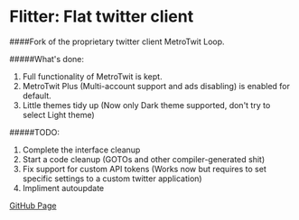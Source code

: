 Flitter: Flat twitter client
=======

####Fork of the proprietary twitter client MetroTwit Loop.

#####What's done: 
1. Full functionality of MetroTwit is kept.
2. MetroTwit Plus (Multi-account support and ads disabling) is enabled for default.
3. Little themes tidy up (Now only Dark theme supported, don't try to select Light theme)

#####TODO:
1. Complete the interface cleanup
2. Start a code cleanup (GOTOs and other compiler-generated shit)
3. Fix support for custom API tokens (Works now but requires to set specific settings to a custom twitter application)
4. Impliment autoupdate

[GitHub Page](http://unbearab1e.github.io/Flitter)
